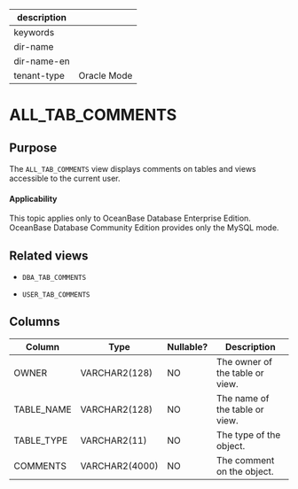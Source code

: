 |description||
|---|---|
|keywords||
|dir-name||
|dir-name-en||
|tenant-type|Oracle Mode|

ALL_TAB_COMMENTS
=====================================

Purpose
-----------

The `ALL_TAB_COMMENTS` view displays comments on tables and views accessible to the current user.

  <main id="notice" >
    <h4>Applicability</h4>
    <p>This topic applies only to OceanBase Database Enterprise Edition. OceanBase Database Community Edition provides only the MySQL mode. </p>
  </main>

Related views
-------------

* `DBA_TAB_COMMENTS`

* `USER_TAB_COMMENTS`

Columns
-------------

| **Column** | **Type** | **Nullable?** | **Description** |
|------------|----------------|----------------|----------|
| OWNER | VARCHAR2(128) | NO | The owner of the table or view. |
| TABLE_NAME | VARCHAR2(128) | NO | The name of the table or view. |
| TABLE_TYPE | VARCHAR2(11) | NO | The type of the object. |
| COMMENTS | VARCHAR2(4000) | NO | The comment on the object. |



